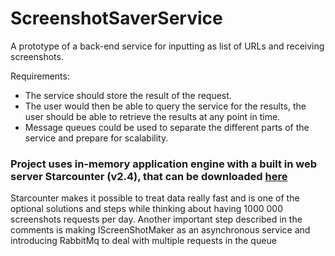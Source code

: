 # ScreenshotSaverService
A prototype of a back-end service for inputting as list of URLs and receiving screenshots.

Requirements:
* The service should store the result of the request.
* The user would then be able to query the service for the results, the user should be able to
retrieve the results at any point in time.
* Message queues could be used to separate the different parts of the service and prepare
for scalability.


### Project uses in-memory application engine with a built in web server Starcounter (v2.4), that can be downloaded [here](https://downloads.starcounter.com/download)
Starcounter makes it possible to treat data really fast and is one of the optional solutions and steps while thinking about having 1000 000 screenshots requests per day. Another important step described in the comments is making IScreenShotMaker as an asynchronous service and introducing RabbitMq to deal with multiple requests in the queue
